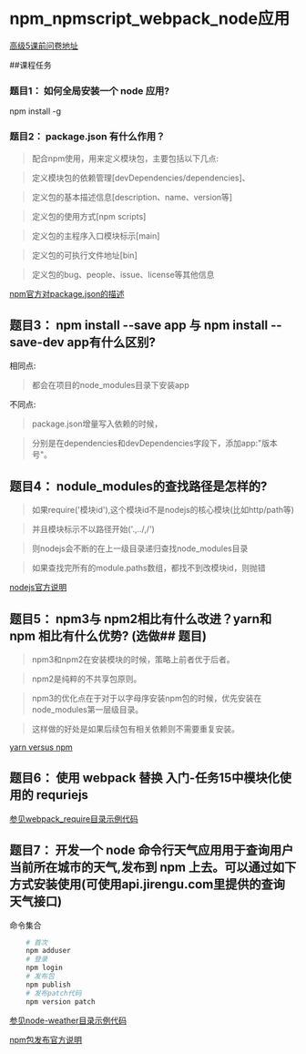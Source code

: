 # npm_npmscript_webpack_node应用

[高级5课前问卷地址](https://sojump.com/jq/12187379.aspx)

##课程任务

### 题目1： 如何全局安装一个 node 应用?

npm install -g <packagename>

### 题目2： package.json 有什么作用？

> 配合npm使用，用来定义模块包，主要包括以下几点:

> 定义模块包的依赖管理[devDependencies/dependencies]、

> 定义包的基本描述信息[description、name、version等]

> 定义包的使用方式[npm scripts]

> 定义包的主程序入口模块标示[main]

> 定义包的可执行文件地址[bin]

> 定义包的bug、people、issue、license等其他信息

[npm官方对package.json的描述](https://docs.npmjs.com/files/package.json)


## 题目3： npm install --save app 与 npm install --save-dev app有什么区别?

相同点:

> 都会在项目的node_modules目录下安装app

不同点:

> package.json增量写入依赖的时候，

> 分别是在dependencies和devDependencies字段下，添加app:"版本号"。


## 题目4： nodule_modules的查找路径是怎样的?

> 如果require('模块id'),这个模块id不是nodejs的核心模块(比如http/path等)

> 并且模块标示不以路径开始('.,../,/')

> 则nodejs会不断的在上一级目录递归查找node_modules目录

> 如果查找完所有的module.paths数组，都找不到改模块id，则抛错

[nodejs官方说明](https://nodejs.org/api/modules.html#modules_loading_from_node_modules_folders)

## 题目5： npm3与 npm2相比有什么改进？yarn和 npm 相比有什么优势? (选做## 题目)

> npm3和npm2在安装模块的时候，策略上前者优于后者。

> npm2是纯粹的不共享包原则。

> npm3的优化点在于对于以字母序安装npm包的时候，优先安装在node_modules第一层级目录。

> 这样做的好处是如果后续包有相关依赖则不需要重复安装。

[yarn versus npm](https://www.sitepoint.com/yarn-vs-npm/)


## 题目6： 使用 webpack 替换 入门-任务15中模块化使用的 requriejs

[参见webpack_require目录示例代码](./webpack_require)



## 题目7： 开发一个 node 命令行天气应用用于查询用户当前所在城市的天气,发布到 npm 上去。可以通过如下方式安装使用(可使用api.jirengu.com里提供的查询天气接口)

命令集合

```bash
	# 首次
	npm adduser 
	# 登录
	npm login
	# 发布包
	npm publish 
	# 发布patch代码
	npm version patch
```

[参见node-weather目录示例代码](./node-weather)

[npm包发布官方说明](https://docs.npmjs.com/getting-started/publishing-npm-packages)







